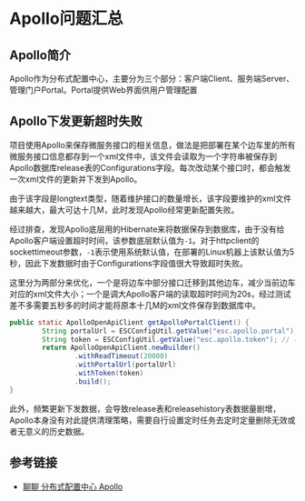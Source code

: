 # Apollo问题汇总

## Apollo简介

Apollo作为分布式配置中心，主要分为三个部分：客户端Client、服务端Server、管理门户Portal。Portal提供Web界面供用户管理配置

<!--more-->

## Apollo下发更新超时失败

项目使用Apollo来保存微服务接口的相关信息，做法是把部署在某个边车里的所有微服务接口信息都存到一个xml文件中，该文件会读取为一个字符串被保存到Apollo数据库release表的Configurations字段。每次改动某个接口时，都会触发一次xml文件的更新并下发到Apollo。

由于该字段是longtext类型，随着维护接口的数量增长，该字段要维护的xml文件越来越大，最大可达十几M，此时发现Apollo经常更新配置失败。

经过排查，发现Apollo底层用的Hibernate来将数据保存到数据库，由于没有给Apollo客户端设置超时时间，该参数底层默认值为`-1`。对于httpclient的sockettimeout参数，`-1`表示使用系统默认值，在部署的Linux机器上该默认值为5秒，因此下发数据时由于Configurations字段值很大导致超时失败。

这里分为两部分来优化，一个是将边车中部分接口迁移到其他边车，减少当前边车对应的xml文件大小；一个是调大Apollo客户端的读取超时时间为20s，经过测试差不多需要五秒多的时间才能将原本十几M的xml文件保存到数据库中。

```java
public static ApolloOpenApiClient getApolloPortalClient() {
        String portalUrl = ESCConfigUtil.getValue("esc.apollo.portal"); // portal url
        String token = ESCConfigUtil.getValue("esc.apollo.token"); // 申请的token
        return ApolloOpenApiClient.newBuilder()
                .withReadTimeout(20000)
                .withPortalUrl(portalUrl)
                .withToken(token)
                .build();
}
```

此外，频繁更新下发数据，会导致release表和releasehistory表数据量剧增，Apollo本身没有对此提供清理策略，需要自行设置定时任务去定时定量删除无效或者无意义的历史数据。

## 参考链接

* [聊聊 分布式配置中心 Apollo](https://zhuanlan.zhihu.com/p/528233977)